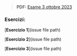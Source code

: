 > **PDF:** [Esame 3 ottobre 2023](/Esami/2023/esameOttobre_conSol.pdf)

### Esercizi:

[**Esercizio 1**](issue file path)

[**Esercizio 2**](issue file path)

[**Esercizio 3**](issue file path)
